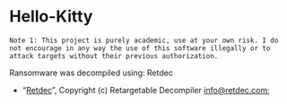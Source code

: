# Hello-Kitty

```
Note 1: This project is purely academic, use at your own risk. I do not encourage in any way the use of this software illegally or to attack targets without their previous authorization.
```

Ransomware  was decompiled using: Retdec

- “[Retdec](https://retdec.com)”, 
Copyright (c) Retargetable Decompiler <info@retdec.com>;


